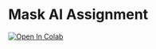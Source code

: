 # Mask AI Assignment

[![Open In Colab](https://colab.research.google.com/assets/colab-badge.svg)](https://colab.research.google.com/github/JasonX-CWJ/Mask_AI_Assignment/blob/main/mask.ipynb)
